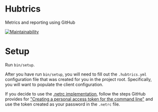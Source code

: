# Hubtrics

Metrics and reporting using GitHub

[![Maintainability](https://api.codeclimate.com/v1/badges/c4a8fc97828bbe6b3f5e/maintainability)](https://codeclimate.com/github/joshminnie/hubtrics/maintainability)

# Setup

Run `bin/setup`.

After you have run `bin/setup`, you will need to fill out the `.hubtrics.yml` configuration file that was created for you in the project root. Specifically, you will want to populate the client configuration.

If you decide to use the [.netrc implementation](https://ec.haxx.se/usingcurl/usingcurl-netrc), follow the steps GitHub provides for ["Creating a personal access token for the command line"](https://help.github.com/en/github/authenticating-to-github/creating-a-personal-access-token-for-the-command-line) and use the token created as your password in the `.netrc` file.
